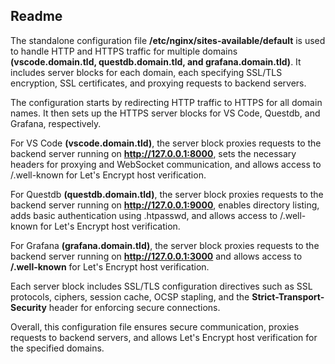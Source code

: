 
## Readme


The standalone configuration file **/etc/nginx/sites-available/default** is used to handle HTTP and HTTPS traffic for multiple domains **(vscode.domain.tld, questdb.domain.tld, and grafana.domain.tld)**. It includes server blocks for each domain, each specifying SSL/TLS encryption, SSL certificates, and proxying requests to backend servers.

The configuration starts by redirecting HTTP traffic to HTTPS for all domain names. It then sets up the HTTPS server blocks for VS Code, Questdb, and Grafana, respectively.

For VS Code **(vscode.domain.tld)**, the server block proxies requests to the backend server running on **http://127.0.0.1:8000**, sets the necessary headers for proxying and WebSocket communication, and allows access to /.well-known for Let's Encrypt host verification.

For Questdb **(questdb.domain.tld)**, the server block proxies requests to the backend server running on **http://127.0.0.1:9000**, enables directory listing, adds basic authentication using .htpasswd, and allows access to /.well-known for Let's Encrypt host verification.

For Grafana **(grafana.domain.tld)**, the server block proxies requests to the backend server running on **http://127.0.0.1:3000** and allows access to **/.well-known** for Let's Encrypt host verification.

Each server block includes SSL/TLS configuration directives such as SSL protocols, ciphers, session cache, OCSP stapling, and the **Strict-Transport-Security** header for enforcing secure connections.

Overall, this configuration file ensures secure communication, proxies requests to backend servers, and allows Let's Encrypt host verification for the specified domains.